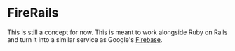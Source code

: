 # FireRails
This is still a concept for now. This is meant to work alongside Ruby on Rails and turn it into a similar service as Google's [Firebase](https://firebase.google.com/).
